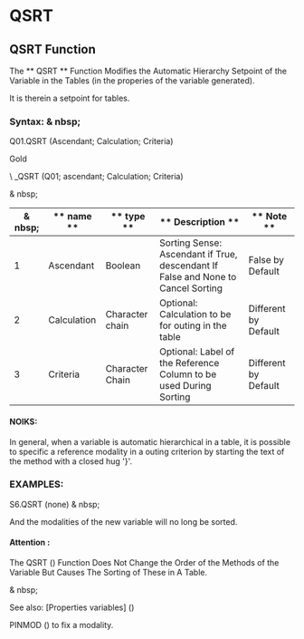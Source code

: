 # QSRT

## QSRT Function

The ** QSRT ** Function Modifies the Automatic Hierarchy Setpoint of the Variable in the Tables (in the properies of the variable generated).

It is therein a setpoint for tables.

### Syntax: & nbsp;

Q01.QSRT (Ascendant; Calculation; Criteria)

Gold

\ _QSRT (Q01; ascendant; Calculation; Criteria)

& nbsp;

| & nbsp; | ** name ** | ** type ** | ** Description ** | ** Note ** |
| --- | --- | --- | --- | --- |
| &#49; | Ascendant | Boolean | Sorting Sense: Ascendant if True, descendant If False and None to Cancel Sorting | False by Default |
| &#50; | Calculation | Character chain | Optional: Calculation to be for outing in the table | Different by Default |
| &#51; | Criteria | Character Chain | Optional: Label of the Reference Column to be used During Sorting | Different by Default |

#### NOIKS:

In general, when a variable is automatic hierarchical in a table, it is possible to specific a reference modality in a outing criterion by starting the text of the method with a closed hug '}'.

### EXAMPLES:

S6.QSRT (none) & nbsp;

And the modalities of the new variable will no long be sorted.

#### Attention :

The QSRT () Function Does Not Change the Order of the Methods of the Variable But Causes The Sorting of These in A Table.

& nbsp;

See also: [Properties variables] (<modify Proproprietesdesvariable.md>)

PINMOD () to fix a modality.